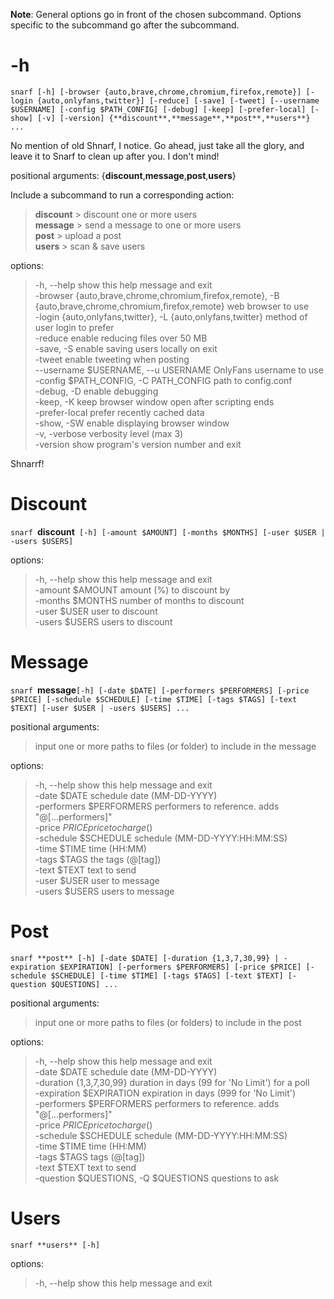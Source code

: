 **Note**: General options go in front of the chosen subcommand. Options specific to the subcommand go after the subcommand.  

# -h

`snarf [-h] [-browser {auto,brave,chrome,chromium,firefox,remote}] [-login {auto,onlyfans,twitter}] [-reduce] [-save] [-tweet] [--username $USERNAME] [-config $PATH_CONFIG] [-debug] [-keep] [-prefer-local] [-show] [-v] [-version] {**discount**,**message**,**post**,**users**} ... ` 

No mention of old Shnarf, I notice. Go ahead, just take all the glory, and leave it to Snarf to clean up after you. I don't mind!  

positional arguments: {**discount**,**message**,**post**,**users**}  

Include a subcommand to run a corresponding action:  
>   **discount**            > discount one or more users  
>   **message**             > send a message to one or more users  
>   **post**                > upload a post  
>   **users**               > scan & save users  

options:  
> -h, --help            show this help message and exit  
> -browser {auto,brave,chrome,chromium,firefox,remote}, -B {auto,brave,chrome,chromium,firefox,remote}  web browser to use  
> -login {auto,onlyfans,twitter}, -L {auto,onlyfans,twitter}  method of user login to prefer  
> -reduce               enable reducing files over 50 MB  
> -save, -S             enable saving users locally on exit  
> -tweet                enable tweeting when posting  
> --username $USERNAME, --u USERNAME OnlyFans username to use  
> -config $PATH_CONFIG, -C PATH_CONFIG path to config.conf  
> -debug, -D            enable debugging  
> -keep, -K             keep browser window open after scripting ends  
> -prefer-local         prefer recently cached data  
> -show, -SW            enable displaying browser window  
> -v, -verbose          verbosity level (max 3)  
> -version              show program's version number and exit  

Shnarrf!  

# Discount

`snarf `**discount**` [-h] [-amount $AMOUNT] [-months $MONTHS] [-user $USER | -users $USERS]`  

options:  
> -h, --help      show this help message and exit  
> -amount $AMOUNT  amount (%) to discount by  
> -months $MONTHS  number of months to discount  
> -user $USER      user to discount  
> -users $USERS    users to discount  

# Message

`snarf `**message**` [-h] [-date $DATE] [-performers $PERFORMERS] [-price $PRICE] [-schedule $SCHEDULE] [-time $TIME] [-tags $TAGS] [-text $TEXT] [-user $USER | -users $USERS] ... `  

positional arguments:  
> input                 one or more paths to files (or folder) to include in the message  

options:  
> -h, --help            show this help message and exit  
> -date $DATE            schedule date (MM-DD-YYYY)  
> -performers $PERFORMERS  performers to reference. adds "@[...performers]"  
> -price $PRICE          price to charge ($)  
> -schedule $SCHEDULE    schedule (MM-DD-YYYY:HH:MM:SS)  
> -time $TIME            time (HH:MM)  
> -tags $TAGS            the tags (@[tag])  
> -text $TEXT            text to send  
> -user $USER            user to message  
> -users $USERS          users to message  

# Post

`snarf **post** [-h] [-date $DATE] [-duration {1,3,7,30,99} | -expiration $EXPIRATION] [-performers $PERFORMERS] [-price $PRICE] [-schedule $SCHEDULE] [-time $TIME] [-tags $TAGS] [-text $TEXT] [-question $QUESTIONS] ... `  

positional arguments:  
> input                 one or more paths to files (or folders) to include in the post  

options:  
> -h, --help            show this help message and exit  
> -date $DATE            schedule date (MM-DD-YYYY)  
> -duration {1,3,7,30,99} duration in days (99 for 'No Limit') for a poll  
> -expiration $EXPIRATION  expiration in days (999 for 'No Limit')  
> -performers $PERFORMERS  performers to reference. adds "@[...performers]"  
> -price $PRICE          price to charge ($)  
> -schedule $SCHEDULE    schedule (MM-DD-YYYY:HH:MM:SS)  
> -time $TIME            time (HH:MM)  
> -tags $TAGS            tags (@[tag])  
> -text $TEXT            text to send  
> -question $QUESTIONS, -Q $QUESTIONS   questions to ask  

# Users

`snarf **users** [-h]`  

options:  
> -h, --help  show this help message and exit  
